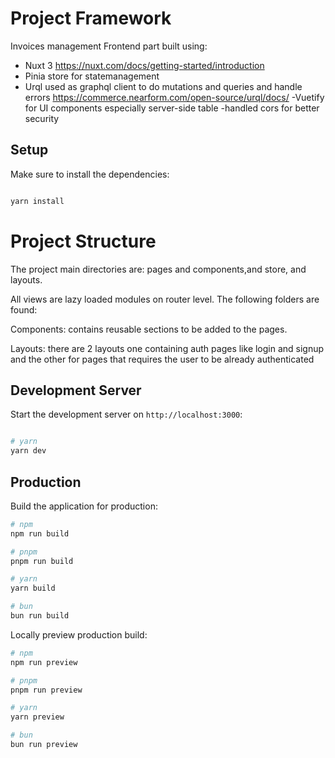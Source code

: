 # Project Framework

Invoices management Frontend part built using:
- Nuxt 3 https://nuxt.com/docs/getting-started/introduction
- Pinia store for statemanagement
- Urql used as graphql client to do mutations and queries and handle errors https://commerce.nearform.com/open-source/urql/docs/
-Vuetify for UI components especially server-side table
-handled cors for better security
## Setup

Make sure to install the dependencies:

```bash

yarn install

```

# Project Structure
The project main directories are: pages and components,and store, and layouts.

All views are lazy loaded modules on router level.
The following folders are found:

Components: contains reusable sections to be added to the pages.

Layouts: there are 2 layouts one containing auth pages like login and signup and the other for pages that requires the user to be already authenticated

## Development Server

Start the development server on `http://localhost:3000`:

```bash

# yarn
yarn dev

```

## Production

Build the application for production:

```bash
# npm
npm run build

# pnpm
pnpm run build

# yarn
yarn build

# bun
bun run build
```

Locally preview production build:

```bash
# npm
npm run preview

# pnpm
pnpm run preview

# yarn
yarn preview

# bun
bun run preview
```